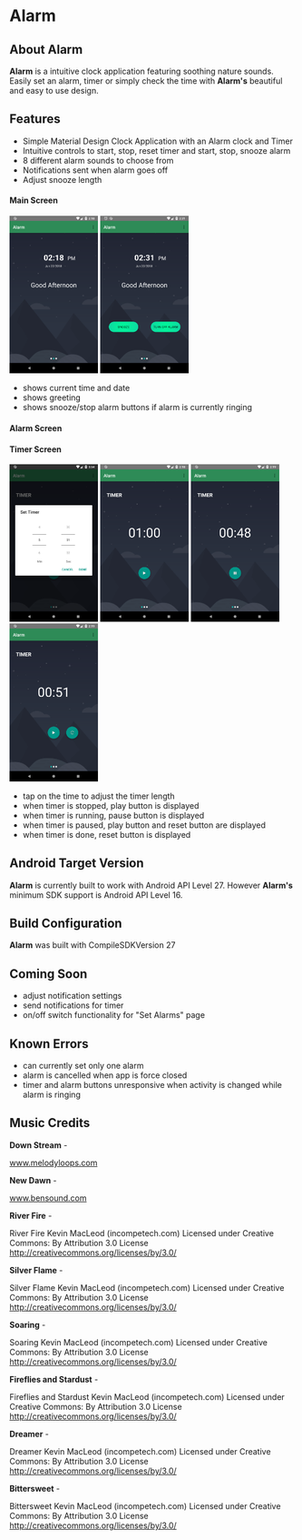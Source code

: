 # Alarm

## About Alarm ##

**Alarm** is a intuitive clock application featuring soothing nature sounds. Easily set an alarm, timer or simply check the time with **Alarm's** beautiful and easy to use design.

## Features ##

- Simple Material Design Clock Application with an Alarm clock and Timer
- Intuitive controls to start, stop, reset timer and start, stop, snooze alarm
- 8 different alarm sounds to choose from
- Notifications sent when alarm goes off
- Adjust snooze length

#### Main Screen ####

<img src="alarm_screenshots/Screenshot_1529504313.png" width="156"> <img src="alarm_screenshots/Screenshot_1529505118.png" width="156">

- shows current time and date
- shows greeting
- shows snooze/stop alarm buttons if alarm is currently ringing

#### Alarm Screen ####

#### Timer Screen ####

<img src="alarm_screenshots/Screenshot_1529510046.png" width="156"> <img src="alarm_screenshots/Screenshot_1529504323.png" width="156"> <img src="alarm_screenshots/Screenshot_1529504352.png" width="156"> <img src="alarm_screenshots/Screenshot_1529504347.png" width="156">

- tap on the time to adjust the timer length
- when timer is stopped, play button is displayed
- when timer is running, pause button is displayed
- when timer is paused, play button and reset button are displayed
- when timer is done, reset button is displayed

## Android Target Version ##

**Alarm** is currently built to work with Android API Level 27. However **Alarm's** minimum SDK support is Android API Level 16.

## Build Configuration ##

**Alarm** was built with CompileSDKVersion 27

## Coming Soon ##

- adjust notification settings
- send notifications for timer
- on/off switch functionality for "Set Alarms" page

## Known Errors ##

- can currently set only one alarm
- alarm is cancelled when app is force closed
- timer and alarm buttons unresponsive when activity is changed while alarm is ringing

## Music Credits ##

**Down Stream** - 

www.melodyloops.com

**New Dawn** - 

www.bensound.com

**River Fire** - 

River Fire Kevin MacLeod (incompetech.com)
Licensed under Creative Commons: By Attribution 3.0 License
http://creativecommons.org/licenses/by/3.0/

**Silver Flame** - 

Silver Flame Kevin MacLeod (incompetech.com)
Licensed under Creative Commons: By Attribution 3.0 License
http://creativecommons.org/licenses/by/3.0/

**Soaring** - 

Soaring Kevin MacLeod (incompetech.com)
Licensed under Creative Commons: By Attribution 3.0 License
http://creativecommons.org/licenses/by/3.0/

**Fireflies and Stardust** - 

Fireflies and Stardust Kevin MacLeod (incompetech.com)
Licensed under Creative Commons: By Attribution 3.0 License
http://creativecommons.org/licenses/by/3.0/

**Dreamer** - 

Dreamer Kevin MacLeod (incompetech.com)
Licensed under Creative Commons: By Attribution 3.0 License
http://creativecommons.org/licenses/by/3.0/

**Bittersweet** - 

Bittersweet Kevin MacLeod (incompetech.com)
Licensed under Creative Commons: By Attribution 3.0 License
http://creativecommons.org/licenses/by/3.0/
